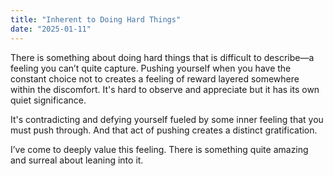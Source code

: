 ```yaml
---
title: "Inherent to Doing Hard Things"
date: "2025-01-11"
---
```


There is something about doing hard things that is difficult to describe<span class="em-dash">—</span>a feeling you can’t quite capture. Pushing yourself when you have the constant choice not to creates a feeling of reward layered somewhere within the discomfort. It's hard to observe and appreciate but it has its own quiet significance.

It's contradicting and defying yourself fueled by some inner feeling that you must push through. And that act of pushing creates a distinct gratification.


I’ve come to deeply value this feeling. There is something quite amazing and surreal about leaning into it.